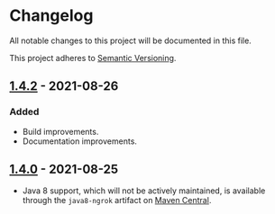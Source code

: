 # Changelog
All notable changes to this project will be documented in this file.

This project adheres to [Semantic Versioning](https://semver.org/spec/v2.0.0.html).

## [1.4.2](https://github.com/alexdlaird/java-ngrok/compare/1.4.0...1.4.2) - 2021-08-26
### Added
- Build improvements.
- Documentation improvements.

## [1.4.0](https://github.com/alexdlaird/java-ngrok/releases/tag/1.4.0) - 2021-08-25
- Java 8 support, which will not be actively maintained, is available through the `java8-ngrok` artifact on [Maven Central](https://maven-badges.herokuapp.com/maven-central/com.github.alexdlaird/java8-ngrok/).
